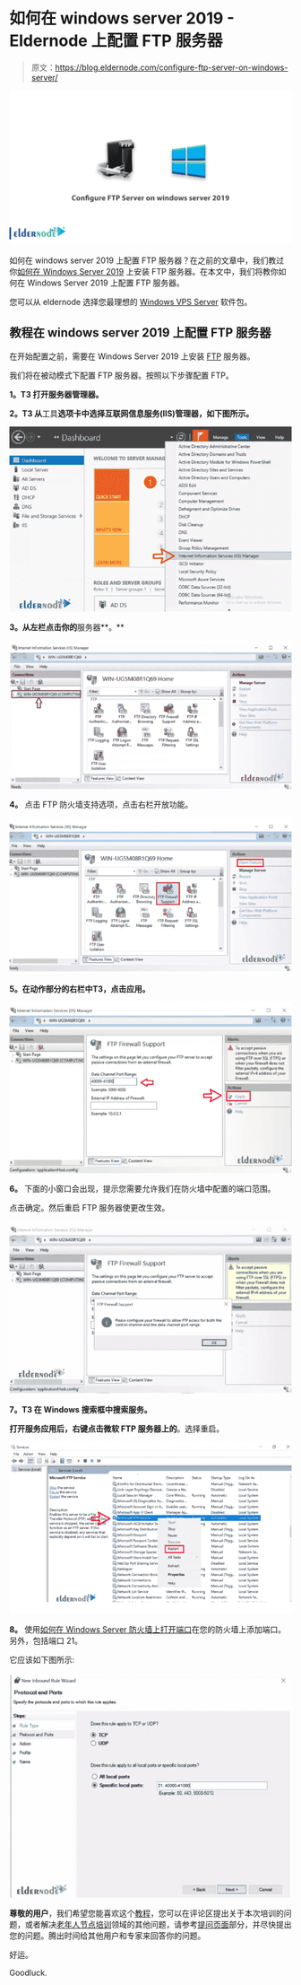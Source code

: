 # 如何在 windows server 2019 - Eldernode 上配置 FTP 服务器

> 原文：<https://blog.eldernode.com/configure-ftp-server-on-windows-server/>

![How to Configure FTP Server on windows server 2019](img/da7107240ff57a4a59c709a7d0883c42.png)

如何在 windows server 2019 上配置 FTP 服务器？在之前的文章中，我们教过你[如何在 Windows Server 2019](https://eldernode.com/install-ftp-server-on-windows-server/) 上安装 FTP 服务器。在本文中，我们将教你如何在 Windows Server 2019 上配置 FTP 服务器。

您可以从 eldernode 选择您最理想的 [Windows VPS Server](https://eldernode.com/windows-vps/) 软件包。

## 教程在 windows server 2019 上配置 FTP 服务器

在开始配置之前，需要在 Windows Server 2019 上安装 [FTP](https://www.microsoft.com/en-us/p/ftp-server/9wzdncrdn27z) 服务器。

我们将在被动模式下配置 FTP 服务器。按照以下步骤配置 FTP。

**1。T3 打开服务器管理器。**

**2。T3 从**工具**选项卡中选择互联网信息服务(IIS)管理器，如下图所示。**

![configure ftp on windows server 2019-1](img/adda740de039ce7cd69cbeee80d3ce1d.png)

**3。从左栏点击你的**服务器**。**

![configure ftp on windows server 2019-2](img/57416e9606d531a56f3b6e508d5a7413.png)

**4。** 点击 FTP 防火墙支持选项，点击右栏开放功能。

![configure ftp on windows server 2019-3](img/2779835bdbeeebff4440fda4360d4505.png)

**5。在动作部分的右栏中T3，点击应用。**

![configure ftp on windows server 2019-4](img/d4a68e50f2375cf5fef466c19c7ace57.png)

**6。** 下面的小窗口会出现，提示您需要允许我们在防火墙中配置的端口范围。

点击确定。然后重启 FTP 服务器使更改生效。

![configure ftp on windows server 2019-5](img/d3f7fb5550e3f30993877d6a24eb9e4c.png)

**7。T3 在 Windows 搜索框中搜索服务。**

**打开服务应用后，右键点击微软 FTP 服务器上的**。选择重启。

![configure ftp on windows server 2019-6](img/b5f3c0da31eec0af53e26f280716f407.png)

**8。** 使用[如何在 Windows Server 防火墙上打开端口](https://eldernode.com/open-a-port-on-a-windows-firewall/)在您的防火墙上添加端口。另外，包括端口 21。

它应该如下图所示:

![configure ftp on windows server 2019-7](img/dfe373251659696cbe4cb195ea19f1e4.png)

**尊敬的用户**，我们希望您能喜欢这个[教程](https://eldernode.com/category/tutorial/)，您可以在评论区提出关于本次培训的问题，或者解决[老年人节点培训](https://eldernode.com/blog/)领域的其他问题，请参考[提问页面](https://eldernode.com/ask)部分，并尽快提出您的问题。腾出时间给其他用户和专家来回答你的问题。

好运。

Goodluck.